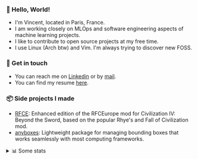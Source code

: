 ### 👋 Hello, World!

- I'm Vincent, located in Paris, France.
- I am working closely on MLOps and software engineering aspects of machine learning projects.
- I like to contribute to open source projects at my free time.
- I use Linux (Arch btw) and Vim. I'm always trying to discover new FOSS.

### 🔗 Get in touch

- You can reach me on [Linkedin](https://www.linkedin.com/in/vincent-duchauffour-3a9641155/) or by [mail](mailto:vincent.duchauffour@proton.me).
- You can find my resume [here](https://raw.githubusercontent.com/VDuchauffour/resume/main/resume.pdf).

### 📦 Side projects I made

- [RFCE](https://github.com/VDuchauffour/RFCEurope): Enhanced edition of the RFCEurope mod for Civilization IV: Beyond the Sword, based on the popular Rhye's and Fall of Civilization mod. 
- [anyboxes](https://github.com/VDuchauffour/anyboxes): Lightweight package for managing bounding boxes that works seamlessly with most computing frameworks. 

<details><summary>📊 Some stats</summary>  
  
<p align="center">
  <img alt="VDuchauffour's github stats" src="https://github-readme-stats.vercel.app/api?username=VDuchauffour&include_all_commits=true&show_icons=true&theme=react"/>
  <br />
  <img alt="VDuchauffour's streak stats" src="https://streak-stats.demolab.com?user=VDuchauffour&theme=react"/>
  <br />
  <img alt="VDuchauffour's language stats" src="https://github-readme-stats.vercel.app/api/top-langs/?username=VDuchauffour&count_private=true&include_all_commits=true&show_icons=true&layout=compact&theme=react"/>
  <!--   <br />
  <img alt="VDuchauffour's Wakatime stats" src="https://github-readme-stats.vercel.app/api/wakatime?username=VDuchauffour&theme=react"/> -->
</p>

#### 🧭 Wakatime stats
<!--START_SECTION:waka-->
![Code Time](http://img.shields.io/badge/Code%20Time-2%2C268%20hrs%2058%20mins-blue)

![Lines of code](https://img.shields.io/badge/From%20Hello%20World%20I%27ve%20Written-3.8%20million%20lines%20of%20code-blue)

**🐱 My GitHub Data** 

> 📦 986.2 kB Used in GitHub's Storage 
 > 
> 🏆 805 Contributions in the Year 2024
 > 
> 🚫 Not Opted to Hire
 > 
> 📜 10 Public Repositories 
 > 
> 🔑 2 Private Repositories 
 > 
**I'm an Early 🐤** 

```text
🌞 Morning                455 commits         ██░░░░░░░░░░░░░░░░░░░░░░░   08.18 % 
🌆 Daytime                3381 commits        ███████████████░░░░░░░░░░   60.80 % 
🌃 Evening                1522 commits        ███████░░░░░░░░░░░░░░░░░░   27.37 % 
🌙 Night                  203 commits         █░░░░░░░░░░░░░░░░░░░░░░░░   03.65 % 
```
📅 **I'm Most Productive on Monday** 

```text
Monday                   1279 commits        ██████░░░░░░░░░░░░░░░░░░░   23.00 % 
Tuesday                  1247 commits        ██████░░░░░░░░░░░░░░░░░░░   22.42 % 
Wednesday                803 commits         ████░░░░░░░░░░░░░░░░░░░░░   14.44 % 
Thursday                 1123 commits        █████░░░░░░░░░░░░░░░░░░░░   20.19 % 
Friday                   871 commits         ████░░░░░░░░░░░░░░░░░░░░░   15.66 % 
Saturday                 81 commits          ░░░░░░░░░░░░░░░░░░░░░░░░░   01.46 % 
Sunday                   157 commits         █░░░░░░░░░░░░░░░░░░░░░░░░   02.82 % 
```


📊 **This Week I Spent My Time On** 

```text
💬 Programming Languages: 
Python                   26 hrs 42 mins      ██████████████████░░░░░░░   72.02 % 
C++                      6 hrs 13 mins       ████░░░░░░░░░░░░░░░░░░░░░   16.77 % 
YAML                     1 hr 2 mins         █░░░░░░░░░░░░░░░░░░░░░░░░   02.81 % 
Bash                     51 mins             █░░░░░░░░░░░░░░░░░░░░░░░░   02.30 % 
Other                    42 mins             ░░░░░░░░░░░░░░░░░░░░░░░░░   01.92 % 
```


 Last Updated on 09/10/2024 00:49:53 UTC
<!--END_SECTION:waka-->
</details>
